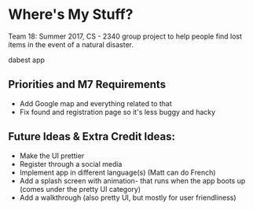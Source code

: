 # Where's My Stuff?

Team 18: Summer 2017, CS - 2340 group project to help people find lost items in the event of a natural disaster.

dabest app

## Priorities and M7 Requirements
- Add Google map and everything related to that
- Fix found and registration page so it's less buggy and hacky

## Future Ideas & Extra Credit Ideas:
- Make the UI prettier
- Register through a social media
- Implement app in different language(s) (Matt can do French)
- Add a splash screen with animation- that runs when the app boots up (comes under the pretty UI category)
- Add a walkthrough (also pretty UI, but mostly for user friendliness)
